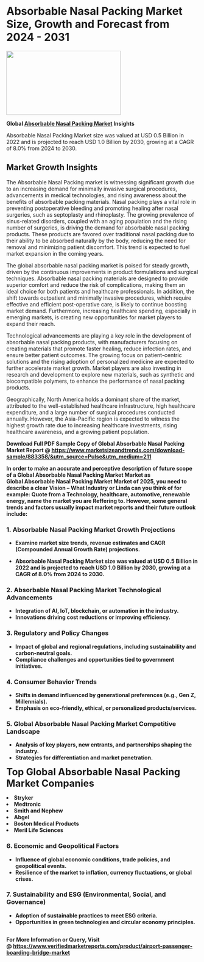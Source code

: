 <H1>Absorbable Nasal Packing Market Size, Growth and Forecast from 2024 - 2031</H1><img class="aligncenter size-medium wp-image-584254" src="https://thirdeyenews.in/wp-content/uploads/2024/09/Global-Market-Research-300x168.jpeg" alt="" width="300" height="168" /><p><strong>Global&nbsp;<a href="https://www.marketsizeandtrends.com/download-sample/883358/&amp;utm_source=Pulse&amp;utm_medium=211">Absorbable Nasal Packing Market</a> Insights</strong></p><p>Absorbable Nasal Packing Market size was valued at USD 0.5 Billion in 2022 and is projected to reach USD 1.0 Billion by 2030, growing at a CAGR of 8.0% from 2024 to 2030.</p><p><h2>Market Growth Insights</h2> <p>The Absorbable Nasal Packing market is witnessing significant growth due to an increasing demand for minimally invasive surgical procedures, advancements in medical technologies, and rising awareness about the benefits of absorbable packing materials. Nasal packing plays a vital role in preventing postoperative bleeding and promoting healing after nasal surgeries, such as septoplasty and rhinoplasty. The growing prevalence of sinus-related disorders, coupled with an aging population and the rising number of surgeries, is driving the demand for absorbable nasal packing products. These products are favored over traditional nasal packing due to their ability to be absorbed naturally by the body, reducing the need for removal and minimizing patient discomfort. This trend is expected to fuel market expansion in the coming years.</p> <p><strong></strong></p> <p>The global absorbable nasal packing market is poised for steady growth, driven by the continuous improvements in product formulations and surgical techniques. Absorbable nasal packing materials are designed to provide superior comfort and reduce the risk of complications, making them an ideal choice for both patients and healthcare professionals. In addition, the shift towards outpatient and minimally invasive procedures, which require effective and efficient post-operative care, is likely to continue boosting market demand. Furthermore, increasing healthcare spending, especially in emerging markets, is creating new opportunities for market players to expand their reach.</p> <p>Technological advancements are playing a key role in the development of absorbable nasal packing products, with manufacturers focusing on creating materials that promote faster healing, reduce infection rates, and ensure better patient outcomes. The growing focus on patient-centric solutions and the rising adoption of personalized medicine are expected to further accelerate market growth. Market players are also investing in research and development to explore new materials, such as synthetic and biocompatible polymers, to enhance the performance of nasal packing products.</p> <p>Geographically, North America holds a dominant share of the market, attributed to the well-established healthcare infrastructure, high healthcare expenditure, and a large number of surgical procedures conducted annually. However, the Asia-Pacific region is expected to witness the highest growth rate due to increasing healthcare investments, rising healthcare awareness, and a growing patient population.</p> <p><strong></p><p><span class=""><strong>Download Full PDF Sample Copy of Global Absorbable Nasal Packing Market Report</strong> @ <a href="https://www.marketsizeandtrends.com/download-sample/883358/&amp;utm_source=Pulse&amp;utm_medium=211" target="_blank">https://www.marketsizeandtrends.com/download-sample/883358/&amp;utm_source=Pulse&amp;utm_medium=211</a></span></p><p>In order to make an accurate and perceptive description of future scope of a Global&nbsp;Absorbable Nasal Packing Market Market as Global&nbsp;Absorbable Nasal Packing Market Market of 2025, you need to describe a clear Vision &ndash; What Industry or Linda can you think of for example: Quote from a Technology, healthcare, automotive, renewable energy, name the market you are Reffering to. However, some general trends and factors usually impact market reports and their future outlook include:</p><h3>1.&nbsp;<strong>Absorbable Nasal Packing Market Growth Projections</strong></h3><ul><li>Examine market size trends, revenue estimates and CAGR (Compounded Annual Growth Rate) projections.</li><li><p>Absorbable Nasal Packing Market size was valued at USD 0.5 Billion in 2022 and is projected to reach USD 1.0 Billion by 2030, growing at a CAGR of 8.0% from 2024 to 2030.</p></li></ul><h3>2.&nbsp;<strong>Absorbable Nasal Packing Market Technological Advancements</strong></h3><ul><li>Integration of AI, IoT, blockchain, or automation in the industry.</li><li>Innovations driving cost reductions or improving efficiency.</li></ul><h3>3.&nbsp;<strong>Regulatory and Policy Changes</strong></h3><ul><li>Impact of global and regional regulations, including sustainability and carbon-neutral goals.</li><li>Compliance challenges and opportunities tied to government initiatives.</li></ul><h3>4.&nbsp;<strong>Consumer Behavior Trends</strong></h3><ul><li>Shifts in demand influenced by generational preferences (e.g., Gen Z, Millennials).</li><li>Emphasis on eco-friendly, ethical, or personalized products/services.</li></ul><h3>5.&nbsp;<strong>Global Absorbable Nasal Packing Market Competitive Landscape</strong></h3><ul><li>Analysis of key players, new entrants, and partnerships shaping the industry.</li><li>Strategies for differentiation and market penetration.</li></ul><p data-pm-slice="1 1 []"><span style="color: inherit; font-family: inherit; font-size: 25px;">Top Global Absorbable Nasal Packing Market Companies</span></p><div class="" data-test-id=""><p><li>Stryker</li><li> Medtronic</li><li> Smith and Nephew</li><li> Abgel</li><li> Boston Medical Products</li><li> Meril Life Sciences</li></p></div><h3>6.&nbsp;<strong>Economic and Geopolitical Factors</strong></h3><ul><li>Influence of global economic conditions, trade policies, and geopolitical events.</li><li>Resilience of the market to inflation, currency fluctuations, or global crises.</li></ul><h3>7.&nbsp;<strong>Sustainability and ESG (Environmental, Social, and Governance)</strong></h3><ul><li>Adoption of sustainable practices to meet ESG criteria.</li><li>Opportunities in green technologies and circular economy principles.</li></ul><h2><strong style="font-size: 14px;">For More Information or Query, Visit @&nbsp;</strong><a style="background-color: #ffffff; font-size: 14px;" href="https://www.marketsizeandtrends.com/report/absorbable-nasal-packing-market/" target="_blank">https://www.verifiedmarketreports.com/product/airport-passenger-boarding-bridge-market</a></h2>
